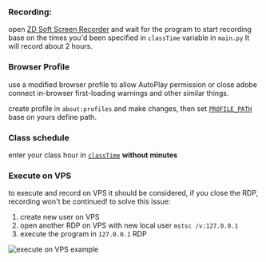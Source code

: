 ### Recording:
open [ZD Soft Screen Recorder](https://soft98.ir/multi-media/screen-capture/14881-ZD-Soft-Screen-Recorder.html) and wait for the program to start recording base on the times you'd been specified in ```classTime``` variable in ```main.py```
It will record about 2 hours.

### Browser Profile
use a modified browser profile to allow AutoPlay permission or close adobe connect in-browser first-loading warnings and other similar things. 

create profile in ```about:profiles``` and make changes, then set [```PROFILE_PATH```](https://github.com/MrMohebi/mobin-auto-classes/blob/91c0921684b0ce104e802d91146307a11d46cb49/main.py#L11) base on yours define path.

### Class schedule
enter your class hour in [```classTime```](https://github.com/MrMohebi/mobin-auto-classes/blob/91c0921684b0ce104e802d91146307a11d46cb49/main.py#L13-L21) **without minutes**

### Execute on VPS
to execute and record on VPS it should be considered, if you close the RDP, recording won't be continued!
to solve this issue:
1. create new user on VPS
2. open another RDP on VPS with new local user ```mstsc /v:127.0.0.1``` 
3. execute the program in ```127.0.0.1``` RDP

![execute on VPS example]()